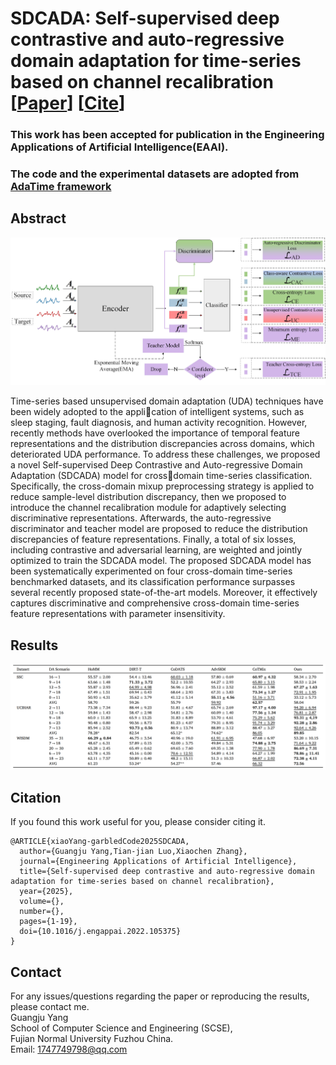 # SDCADA:  Self-supervised deep contrastive and auto-regressive domain adaptation for time-series based on channel recalibration [[Paper](https://doi.org/10.1016/j.engappai.2025.110280)] [[Cite](#citation)]

### This work has been accepted for publication in the Engineering Applications of Artificial Intelligence(EAAI).

### The code and the experimental datasets are adopted from [AdaTime framework](https://github.com/emadeldeen24/AdaTime)

## Abstract
<p align="center">
<img src="misc/SDCADA.jpg" width="800" class="center">
</p>


Time-series based unsupervised domain adaptation (UDA) techniques have been widely adopted to the application of intelligent systems, such as sleep staging, fault diagnosis, and human activity recognition. However,  recently methods have overlooked the importance of temporal feature representations and the distribution  discrepancies across domains, which deteriorated UDA performance. To address these challenges, we proposed a  novel Self-supervised Deep Contrastive and Auto-regressive Domain Adaptation (SDCADA) model for crossdomain time-series classification. Specifically, the cross-domain mixup preprocessing strategy is applied to  reduce sample-level distribution discrepancy, then we proposed to introduce the channel recalibration module  for adaptively selecting discriminative representations. Afterwards, the auto-regressive discriminator and teacher  model are proposed to reduce the distribution discrepancies of feature representations. Finally, a total of six  losses, including contrastive and adversarial learning, are weighted and jointly optimized to train the SDCADA  model. The proposed SDCADA model has been systematically experimented on four cross-domain time-series  benchmarked datasets, and its classification performance surpasses several recently proposed state-of-the-art  models. Moreover, it effectively captures discriminative and comprehensive cross-domain time-series feature  representations with parameter insensitivity.

## Results
<p align="center">
<img src="misc/RESULT1.png" width="900" class="center">
</p>


## Citation
If you found this work useful for you, please consider citing it.
```
@ARTICLE{xiaoYang-garbledCode2025SDCADA,
  author={Guangju Yang,Tian-jian Luo,Xiaochen Zhang},
  journal={Engineering Applications of Artificial Intelligence}, 
  title={Self-supervised deep contrastive and auto-regressive domain adaptation for time-series based on channel recalibration}, 
  year={2025},
  volume={},
  number={},
  pages={1-19},
  doi={10.1016/j.engappai.2022.105375}
}
```

## Contact
For any issues/questions regarding the paper or reproducing the results, please contact me.   
Guangju Yang   
School of Computer Science and Engineering (SCSE),   
Fujian Normal University Fuzhou China.   
Email: 1747749798@qq.com 
